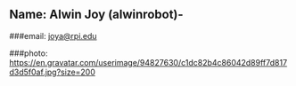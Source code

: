 ## Name: Alwin Joy (alwinrobot)-

###email: joya@rpi.edu


###photo: https://en.gravatar.com/userimage/94827630/c1dc82b4c86042d89ff7d817d3d5f0af.jpg?size=200
